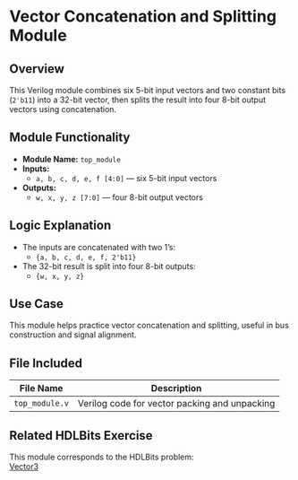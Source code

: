 # Vector Concatenation and Splitting Module

## Overview
This Verilog module combines six 5-bit input vectors and two constant bits (`2'b11`) into a 32-bit vector, then splits the result into four 8-bit output vectors using concatenation.

## Module Functionality
- **Module Name:** `top_module`
- **Inputs:**  
  - `a, b, c, d, e, f [4:0]` — six 5-bit input vectors
- **Outputs:**  
  - `w, x, y, z [7:0]` — four 8-bit output vectors

## Logic Explanation
- The inputs are concatenated with two 1’s:
  - `{a, b, c, d, e, f, 2'b11}`
- The 32-bit result is split into four 8-bit outputs:
  - `{w, x, y, z}`

## Use Case
This module helps practice vector concatenation and splitting, useful in bus construction and signal alignment.

## File Included

| File Name       | Description                                      |
|------------------|--------------------------------------------------|
| `top_module.v`   | Verilog code for vector packing and unpacking    |

## Related HDLBits Exercise
This module corresponds to the HDLBits problem:  
[Vector3](https://hdlbits.01xz.net/wiki/Vector3)
